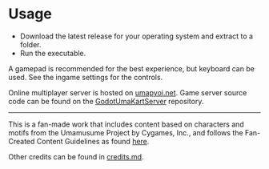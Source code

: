 # Usage
* Download the latest release for your operating system and extract to a folder.
* Run the executable.

A gamepad is recommended for the best experience, but keyboard can be used. See the ingame settings for the controls.

Online multiplayer server is hosted on [umapyoi.net](https://umapyoi.net). Game server source code can be found on the [GodotUmaKartServer](https://github.com/KevinVG207/GodotUmaKartServer) repository.

---

This is a fan-made work that includes content based on characters and motifs from the Umamusume Project by Cygames, Inc., and follows the Fan-Created Content Guidelines as found [here](https://umamusume.com/fan-createdguide/).

Other credits can be found in [credits.md](credits.md).
